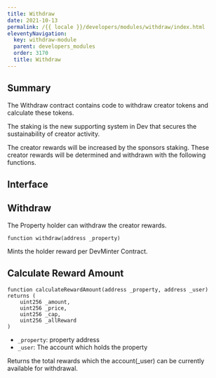```yaml
---
title: Withdraw
date: 2021-10-13
permalink: /{{ locale }}/developers/modules/withdraw/index.html
eleventyNavigation:
  key: withdraw-module
  parent: developers_modules
  order: 3170
  title: Withdraw
---
```


## Summary

The Withdraw contract contains code to withdraw creator tokens and calculate these tokens.

The staking is the new supporting system in Dev that secures the sustainability of creator activity.

The creator rewards will be increased by the sponsors staking. These creator rewards will be determined and withdrawn with the following functions.

## Interface

## Withdraw

The Property holder can withdraw the creator rewards.

```solidity
function withdraw(address _property)
```

Mints the holder reward per DevMinter Contract.

## Calculate Reward Amount

```solidity
function calculateRewardAmount(address _property, address _user) returns (
	uint256 _amount,
	uint256 _price,
	uint256 _cap,
	uint256 _allReward
)
```

- `_property`: property address
- `_user`: The account which holds the property

Returns the total rewards which the account(\_user) can be currently available for withdrawal.
